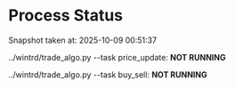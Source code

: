 # Process Status

Snapshot taken at: 2025-10-09 00:51:37

../wintrd/trade_algo.py --task price_update: **NOT RUNNING**

../wintrd/trade_algo.py --task buy_sell: **NOT RUNNING**

